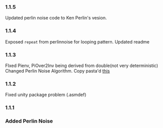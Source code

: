 ### 1.1.5

Updated perlin noise code to Ken Perlin's vesion.

### 1.1.4

Exposed `repeat` from perlinnoise for looping pattern.
Updated readme

### 1.1.3

FIxed Pienv, PiOver2Inv being derived from double(not very deterministic)
Changed Perlin Noise Algorithm. Copy pasta'd [this](https://gist.github.com/Flafla2/1a0b9ebef678bbce3215)

### 1.1.2

Fixed unity package problem (.asmdef)

### 1.1.1

### Added Perlin Noise